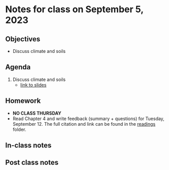 # Notes for class on September 5, 2023

## Objectives
- Discuss climate and soils

## Agenda
1. Discuss climate and soils
	- [link to slides](../lecture_slides/2_climate_soils.pdf)

## Homework
- **NO CLASS THURSDAY**
- Read Chapter 4 and write feedback (summary + questions) for Tuesday, September 12. 
The full citation and link can be found in the 
[readings](../readings) folder.

## In-class notes

## Post class notes